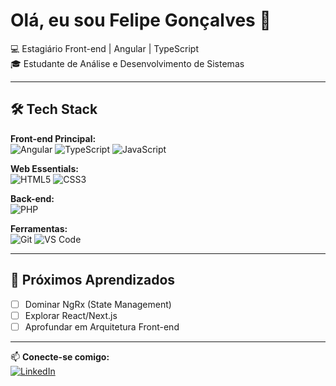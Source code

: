 # Olá, eu sou Felipe Gonçalves 👋

💻 Estagiário Front-end | Angular | TypeScript  
🎓 Estudante de Análise e Desenvolvimento de Sistemas  

---

## 🛠️ Tech Stack

**Front-end Principal:**  
![Angular](https://img.shields.io/badge/Angular-DD0031?style=for-the-badge&logo=angular&logoColor=white)
![TypeScript](https://img.shields.io/badge/TypeScript-007ACC?style=for-the-badge&logo=typescript&logoColor=white)
![JavaScript](https://img.shields.io/badge/JavaScript-F7DF1E?style=for-the-badge&logo=javascript&logoColor=black)

**Web Essentials:**  
![HTML5](https://img.shields.io/badge/HTML5-E34F26?style=for-the-badge&logo=html5&logoColor=white)
![CSS3](https://img.shields.io/badge/CSS3-1572B6?style=for-the-badge&logo=css3&logoColor=white)

**Back-end:**  
![PHP](https://img.shields.io/badge/PHP-777BB4?style=for-the-badge&logo=php&logoColor=white)

**Ferramentas:**  
![Git](https://img.shields.io/badge/Git-F05032?style=for-the-badge&logo=git&logoColor=white)
![VS Code](https://img.shields.io/badge/VS_Code-007ACC?style=for-the-badge&logo=visual-studio-code&logoColor=white)

---

## 🌟 Próximos Aprendizados
- [ ] Dominar NgRx (State Management)  
- [ ] Explorar React/Next.js  
- [ ] Aprofundar em Arquitetura Front-end

---

📫 **Conecte-se comigo:**  
[![LinkedIn](https://img.shields.io/badge/LinkedIn-0077B5?style=for-the-badge&logo=linkedin&logoColor=white)](https://linkedin.com/in/seuuser)
